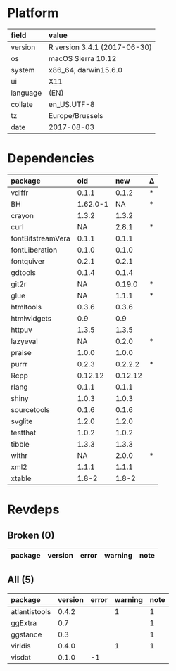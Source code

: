 # Platform

|field    |value                        |
|:--------|:----------------------------|
|version  |R version 3.4.1 (2017-06-30) |
|os       |macOS Sierra 10.12           |
|system   |x86_64, darwin15.6.0         |
|ui       |X11                          |
|language |(EN)                         |
|collate  |en_US.UTF-8                  |
|tz       |Europe/Brussels              |
|date     |2017-08-03                   |

# Dependencies

|package           |old      |new     |Δ  |
|:-----------------|:--------|:-------|:--|
|vdiffr            |0.1.1    |0.1.2   |*  |
|BH                |1.62.0-1 |NA      |*  |
|crayon            |1.3.2    |1.3.2   |   |
|curl              |NA       |2.8.1   |*  |
|fontBitstreamVera |0.1.1    |0.1.1   |   |
|fontLiberation    |0.1.0    |0.1.0   |   |
|fontquiver        |0.2.1    |0.2.1   |   |
|gdtools           |0.1.4    |0.1.4   |   |
|git2r             |NA       |0.19.0  |*  |
|glue              |NA       |1.1.1   |*  |
|htmltools         |0.3.6    |0.3.6   |   |
|htmlwidgets       |0.9      |0.9     |   |
|httpuv            |1.3.5    |1.3.5   |   |
|lazyeval          |NA       |0.2.0   |*  |
|praise            |1.0.0    |1.0.0   |   |
|purrr             |0.2.3    |0.2.2.2 |*  |
|Rcpp              |0.12.12  |0.12.12 |   |
|rlang             |0.1.1    |0.1.1   |   |
|shiny             |1.0.3    |1.0.3   |   |
|sourcetools       |0.1.6    |0.1.6   |   |
|svglite           |1.2.0    |1.2.0   |   |
|testthat          |1.0.2    |1.0.2   |   |
|tibble            |1.3.3    |1.3.3   |   |
|withr             |NA       |2.0.0   |*  |
|xml2              |1.1.1    |1.1.1   |   |
|xtable            |1.8-2    |1.8-2   |   |

# Revdeps

## Broken (0)

|package |version |error |warning |note |
|:-------|:-------|:-----|:-------|:----|

## All (5)

|package       |version |error |warning |note |
|:-------------|:-------|:-----|:-------|:----|
|atlantistools |0.4.2   |      |1       |1    |
|ggExtra       |0.7     |      |        |1    |
|ggstance      |0.3     |      |        |1    |
|viridis       |0.4.0   |      |1       |1    |
|visdat        |0.1.0   |-1    |        |     |

